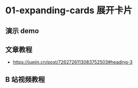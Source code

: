 # 01-expanding-cards 展开卡片

## 演示 demo

<ExpandingCards />

## 文章教程

- https://juejin.cn/post/7262726113083752503#heading-3

## B 站视频教程

<BiliBili bvid="BV1BN4y1j77w" />
